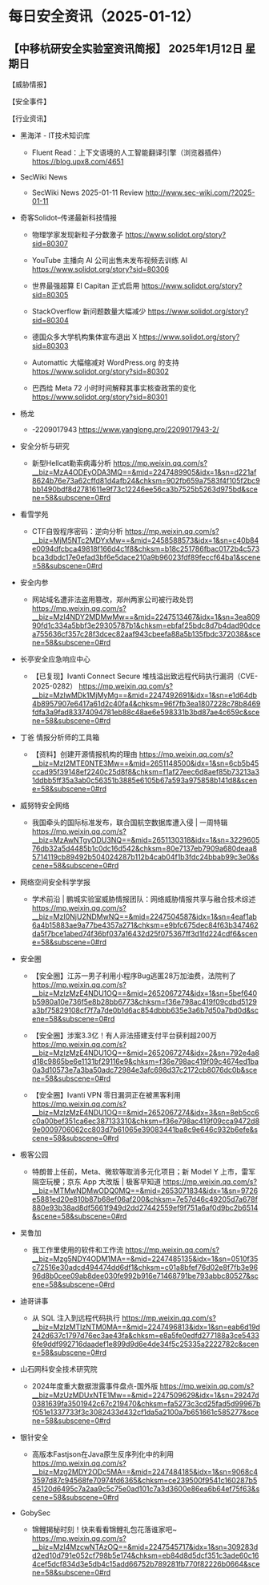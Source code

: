 # 每日安全资讯（2025-01-12）

【中移杭研安全实验室资讯简报】
2025年1月12日 星期日
---------------------------
【威胁情报】

【安全事件】

【行业资讯】

- 黑海洋 - IT技术知识库
  - Fluent Read：上下文语境的人工智能翻译引擎（浏览器插件）
https://blog.upx8.com/4651

- SecWiki News
  - SecWiki News 2025-01-11 Review
http://www.sec-wiki.com/?2025-01-11

- 奇客Solidot–传递最新科技情报
  - 物理学家发现新粒子分数激子
https://www.solidot.org/story?sid=80307

  - YouTube 主播向 AI 公司出售未发布视频去训练 AI
https://www.solidot.org/story?sid=80306

  - 世界最强超算 El Capitan 正式启用
https://www.solidot.org/story?sid=80305

  - StackOverflow 新问题数量大幅减少
https://www.solidot.org/story?sid=80304

  - 德国众多大学机构集体宣布退出 X
https://www.solidot.org/story?sid=80303

  - Automattic 大幅缩减对 WordPress.org 的支持
https://www.solidot.org/story?sid=80302

  - 巴西给 Meta 72 小时时间解释其事实核查政策的变化
https://www.solidot.org/story?sid=80301

- 杨龙
  - -2209017943
https://www.yanglong.pro/2209017943-2/

- 安全分析与研究
  - 新型Hellcat勒索病毒分析
https://mp.weixin.qq.com/s?__biz=MzA4ODEyODA3MQ==&mid=2247489905&idx=1&sn=d221af8624b76e73a62cffd81d4afb24&chksm=902fb659a7583f4f105f2bc9bb1490bdf8d2781611e9f73c12246ee56ca3b7525b5263d975bd&scene=58&subscene=0#rd

- 看雪学苑
  - CTF自毁程序密码：逆向分析
https://mp.weixin.qq.com/s?__biz=MjM5NTc2MDYxMw==&mid=2458588573&idx=1&sn=c40b84e0094dfcbca49818f166d4c1f8&chksm=b18c251786fbac0172b4c573bca3dbdc17e0efad3bf6e5dace210a9b96023fdf89feccf64ba1&scene=58&subscene=0#rd

- 安全内参
  - 网站域名遭非法盗用篡改，郑州两家公司被行政处罚
https://mp.weixin.qq.com/s?__biz=MzI4NDY2MDMwMw==&mid=2247513467&idx=1&sn=3ea80990fd1c334a5bbf3e29305787b1&chksm=ebfaf25bdc8d7b4dad90dcea755636cf357c28f3dcec82aaf943cbeefa88a5b135fbdc372038&scene=58&subscene=0#rd

- 长亭安全应急响应中心
  - 【已复现】Ivanti Connect Secure 堆栈溢出致远程代码执行漏洞（CVE-2025-0282）
https://mp.weixin.qq.com/s?__biz=MzIwMDk1MjMyMg==&mid=2247492691&idx=1&sn=e1d64db4b8957907e6417a61d2c40fa4&chksm=96f7fb3ea1807228c78b8469fdfa3a9fad83374094781eb88c48ae6e598331b3bd87ae4c659c&scene=58&subscene=0#rd

- 丁爸 情报分析师的工具箱
  - 【资料】创建开源情报机构的理由
https://mp.weixin.qq.com/s?__biz=MzI2MTE0NTE3Mw==&mid=2651148500&idx=1&sn=6cb5b45ccad95f39148ef2240c25d8f8&chksm=f1af27eec6d8aef85b73213a31ddbb5ff35a3ab0c56351b3885e6105b67a593a975858b141d8&scene=58&subscene=0#rd

- 威努特安全网络
  - 我国牵头的国际标准发布，联合国航空数据库遭入侵 | 一周特辑
https://mp.weixin.qq.com/s?__biz=MzAwNTgyODU3NQ==&mid=2651130318&idx=1&sn=322960576db32a5d4485b1c0dc16d542&chksm=80e7137eb7909a680deaa85714119cb89492b504024287b112b4cab04f1b3fdc24bbab99c3e0&scene=58&subscene=0#rd

- 网络空间安全科学学报
  - 学术前沿 | 鹏城实验室威胁情报团队：网络威胁情报共享与融合技术综述
https://mp.weixin.qq.com/s?__biz=MzI0NjU2NDMwNQ==&mid=2247504587&idx=1&sn=4eaf1ab6a4b15883ae9a77be4357a271&chksm=e9bfc675dec84f63b347462da5f7bce1abed74f36bf037a16432d25f075367ff3d1fd224cdf6&scene=58&subscene=0#rd

- 安全圈
  - 【安全圈】江苏一男子利用小程序Bug逃匿28万加油费，法院判了
https://mp.weixin.qq.com/s?__biz=MzIzMzE4NDU1OQ==&mid=2652067274&idx=1&sn=5bef640b5980a10e736f5e8b28bb6773&chksm=f36e798ac419f09cdbd5129a3bf75829108cf7f7a7de0b1d6ac854dbbb635e3a6b7d50a7bd0d&scene=58&subscene=0#rd

  - 【安全圈】涉案3.3亿！有人非法搭建支付平台获利超200万
https://mp.weixin.qq.com/s?__biz=MzIzMzE4NDU1OQ==&mid=2652067274&idx=2&sn=792e4a8d18c9865be6e1131bf29116e9&chksm=f36e798ac419f09c4674ed1ba0a3d10573e7a3ba50adc72984e3afc698d37c2172cb8076dc0b&scene=58&subscene=0#rd

  - 【安全圈】Ivanti VPN 零日漏洞正在被黑客利用
https://mp.weixin.qq.com/s?__biz=MzIzMzE4NDU1OQ==&mid=2652067274&idx=3&sn=8eb5cc6c0a00bef351ca6ec387133310&chksm=f36e798ac419f09cca9472d89e0009706062cc803d7b61065e39083441ba8c9e646c932b6efe&scene=58&subscene=0#rd

- 极客公园
  - 特朗普上任前，Meta、微软等取消多元化项目；新 Model Y 上市，雷军隔空玩梗；京东 App 大改版 | 极客早知道
https://mp.weixin.qq.com/s?__biz=MTMwNDMwODQ0MQ==&mid=2653071834&idx=1&sn=9726e5881ed20e810b87b68ef06af200&chksm=7e57d46c49205d7a678f880e93b38ad8df5661f949d2dd27442559ef9f751a6af0d9bc2b6514&scene=58&subscene=0#rd

- 吴鲁加
  - 我工作里使用的软件和工作流
https://mp.weixin.qq.com/s?__biz=Mzg5NDY4ODM1MA==&mid=2247485135&idx=1&sn=0510f35c72516e30adcd494474dd6df1&chksm=c01a8bfef76d02e8f7fb3e9696d8b0cee09ab8dee030fe992b916e71468791be793abbc80527&scene=58&subscene=0#rd

- 迪哥讲事
  - 从 SQL 注入到远程代码执行
https://mp.weixin.qq.com/s?__biz=MzIzMTIzNTM0MA==&mid=2247496813&idx=1&sn=eab6d19d242d637c1797d76ec3ae43fa&chksm=e8a5fe0edfd277188a3ce54336fe9ddf992716daadef1e899d9d6e4de34f5c25335a2222782c&scene=58&subscene=0#rd

- 山石网科安全技术研究院
  - 2024年度重大数据泄露事件盘点-国外版
https://mp.weixin.qq.com/s?__biz=MzUzMDUxNTE1Mw==&mid=2247509629&idx=1&sn=29247d0381639fa3501942c67c219470&chksm=fa5273c3cd25fad5d99967bf051e1337733f3c3082433d432cf1da5a2100a7b651661c585277&scene=58&subscene=0#rd

- 银针安全
  - 高版本Fastjson在Java原生反序列化中的利用
https://mp.weixin.qq.com/s?__biz=Mzg2MDY2ODc5MA==&mid=2247484185&idx=1&sn=9068c43597d87c94568fe70974fd6365&chksm=ce239500f9541c160287b545120d6495c7a2aa9c5c75e0ad101c7a3d3600e86ea6b64ef75f63&scene=58&subscene=0#rd

- GobySec
  - 锦鲤揭秘时刻！快来看看锦鲤礼包花落谁家吧~
https://mp.weixin.qq.com/s?__biz=MzI4MzcwNTAzOQ==&mid=2247545717&idx=1&sn=309283dd2ed10d791e052cf798b5e174&chksm=eb84d8d5dcf351c3ade60c164cef5dcf834d3e5db4c15add66752b789281fb770f82226b0664&scene=58&subscene=0#rd

